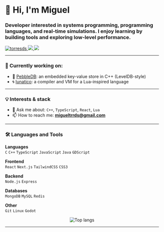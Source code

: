 <h1 align="left">👋 Hi, I'm Miguel</h1>
<h3 align="left">Developer interested in systems programming, programming languages, and real-time simulations. I enjoy learning by building tools and exploring low-level performance.</h3>

<p align="left">
  <a href="https://github.com/torresds">
    <img src="https://komarev.com/ghpvc/?username=torresds&label=Profile%20views&color=0e75b6&style=flat" alt="torresds" />
  </a>
  <a href="https://linkedin.com/in/miguel-tds">
    <img src="https://img.shields.io/badge/LinkedIn-Miguel-blue?style=flat-square&logo=linkedin" />
  </a>
  <a href="mailto:migueltrrds@gmail.com">
    <img src="https://img.shields.io/badge/Email-migueltrrds@gmail.com-red?style=flat-square&logo=gmail" />
  </a>
</p>

---

### 🚧 Currently working on:

- 🔧 [PebbleDB](https://github.com/torresds/PebbleDB): an embedded key-value store in C++ (LevelDB-style)  
- 🌀 [lunatico](https://github.com/torresds/lunatico): a compiler and VM for a Lua-inspired language  

---

### 💡 Interests & stack

- 💬 Ask me about: `C++`, `TypeScript`, `React`, `Lua`
- 📫 How to reach me: **migueltrrds@gmail.com**

---

### 🛠️ Languages and Tools

**Languages**  
`C` `C++` `TypeScript` `JavaScript` `Java` `GDScript`

**Frontend**  
`React` `Next.js` `TailwindCSS` `CSS3`

**Backend**  
`Node.js` `Express`

**Databases**  
`MongoDB` `MySQL` `Redis`


**Other**  
`Git` `Linux` `Godot`

<p align="center">
  <img src="https://github-readme-stats.vercel.app/api/top-langs/?username=torresds&layout=compact&hide=css&theme=default" alt="Top langs" />
</p>

---



